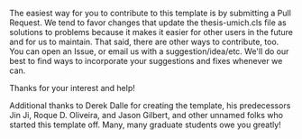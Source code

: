 The easiest way for you to contribute to this template is by submitting a Pull Request. We tend to favor changes that update the thesis-umich.cls file as solutions to problems because it makes it easier for other users in the future and for us to maintain. That said, there are other ways to contribute, too. You can open an Issue, or email us with a suggestion/idea/etc. We'll do our best to find ways to incorporate your suggestions and fixes whenever we can.

Thanks for your interest and help!

Additional thanks to Derek Dalle for creating the template, his predecessors Jin Ji, Roque D. Oliveira, and Jason Gilbert, and other unnamed folks who started this template off. Many, many graduate students owe you greatly!